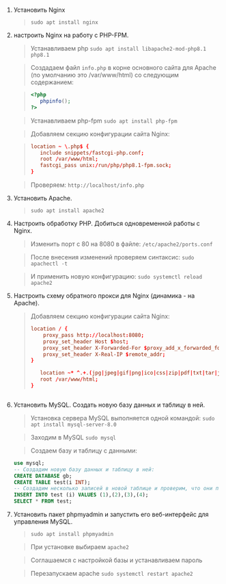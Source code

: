 1. Установить Nginx
    >`sudo apt install nginx`
2. настроить Nginx на работу с PHP-FPM.
    >Устанавливаем php
    >`sudo apt install libapache2-mod-php8.1 php8.1`

    >Cоздадаем файл `info.php` в корне основного сайта для Apache (по умолчанию это /var/www/html)
    >со следующим содержанием:


    >```php
    ><?php
    >    phpinfo();
    >?>
    >```


    >Устанавливаем php-fpm
    >`sudo apt install php-fpm`

    >Добавляем секцию конфигурации сайта Nginx:

    >```conf
    >location ~ \.php$ {
    >    include snippets/fastcgi-php.conf;
    >    root /var/www/html;
    >    fastcgi_pass unix:/run/php/php8.1-fpm.sock;
    >}


    >Проверяем:
    >`http://localhost/info.php`
3. Установить Apache.
    >`sudo apt install apache2`
4. Настроить обработку PHP. Добиться одновременной работы с Nginx.
    >Изменить порт c 80 на 8080 в файле: `/etc/apache2/ports.conf`

    >После внесения изменений проверяем синтаксис:
    >`sudo apachectl -t`

    >И применить новую конфигурацию:
    >`sudo systemctl reload apache2`
5. Настроить схему обратного прокси для Nginx (динамика - на Apache).
    >Добавляем секцию конфигурации сайта Nginx:
    >```conf
    >location / {
    >     proxy_pass http://localhost:8080;
    >     proxy_set_header Host $host;
    >     proxy_set_header X-Forwarded-For $proxy_add_x_forwarded_for;
    >     proxy_set_header X-Real-IP $remote_addr;
    >}
    >
    >    location ~* ^.+.(jpg|jpeg|gif|png|ico|css|zip|pdf|txt|tar|js)$ {
    >    root /var/www/html;
    >}
   ```
6. Установить MySQL. Создать новую базу данных и таблицу в ней.
    >Установка сервера MySQL выполняется одной командой:
    >`sudo apt install mysql-server-8.0`

    >Заходим в MySQL
    >`sudo mysql`

    >Создаем базу и таблицу с данными:
    ```sql
    use mysql;
    -- Создадим новую базу данных и таблицу в ней:
    CREATE DATABASE gb;
    CREATE TABLE test(i INT);
    -- Создадим несколько записей в новой таблице и проверим, что они появились:
    INSERT INTO test (i) VALUES (1),(2),(3),(4);
    SELECT * FROM test;
    ```
7. Установить пакет phpmyadmin и запустить его веб-интерфейс для управления MySQL.
    >`sudo apt install phpmyadmin`

    >При установке выбираем `apache2`

    >Соглашаемся с настройкой базы и устанавливаем пароль

    >Перезапускаем apache
    >`sudo systemctl restart apache2`
